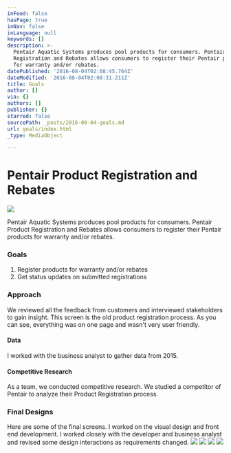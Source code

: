 ```yaml
---
inFeed: false
hasPage: true
inNav: false
inLanguage: null
keywords: []
description: >-
  Pentair Aquatic Systems produces pool products for consumers. Pentair Product
  Registration and Rebates allows consumers to register their Pentair products
  for warranty and/or rebates. 
datePublished: '2016-08-04T02:08:45.764Z'
dateModified: '2016-08-04T02:08:31.211Z'
title: Goals
author: []
via: {}
authors: []
publisher: {}
starred: false
sourcePath: _posts/2016-08-04-goals.md
url: goals/index.html
_type: MediaObject

---
```

# Pentair Product Registration and Rebates
![](https://the-grid-user-content.s3-us-west-2.amazonaws.com/d5cf676d-89c1-44e8-965d-abe580905d6b.jpg)

Pentair Aquatic Systems produces pool products for consumers. Pentair 
Product Registration and Rebates allows consumers to register their 
Pentair products for warranty and/or rebates.   

### Goals

1. Register products for warranty and/or rebates
2. Get status updates on submitted registrations

### Approach

We reviewed all the feedback from 
customers and interviewed stakeholders to gain insight. This screen is 
the old product registration process. As you can see, everything was on 
one page and wasn't very user friendly.   

#### Data

I worked with the business analyst to gather data from 2015\.

#### Competitive Research

As a team, we conducted competitive 
research. We studied a competitor of Pentair to analyze their Product 
Registration process.   

### Final Designs

Here are some of the final screens. I 
worked on the visual design and front end development. I worked closely 
with the developer and business analyst and revised some design 
interactions as requirements changed. 
![](https://the-grid-user-content.s3-us-west-2.amazonaws.com/010d2d8c-1324-41c3-8fda-42cb03d354d5.jpg)
![](https://the-grid-user-content.s3-us-west-2.amazonaws.com/c7b69aac-b90a-46d2-b5be-5fa629e07469.jpg)
![](https://the-grid-user-content.s3-us-west-2.amazonaws.com/cbbc6eed-a79c-4421-b25d-9fa0ec745a64.jpg)
![](https://the-grid-user-content.s3-us-west-2.amazonaws.com/07820984-817f-48de-8630-f67e762f2e9d.jpg)